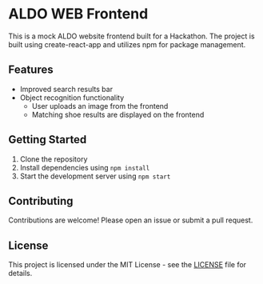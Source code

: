 # ALDO WEB Frontend

This is a mock ALDO website frontend built for a Hackathon. The project is built using create-react-app and utilizes npm for package management.

## Features

- Improved search results bar
- Object recognition functionality
  - User uploads an image from the frontend
  - Matching shoe results are displayed on the frontend

## Getting Started

1. Clone the repository
2. Install dependencies using `npm install`
3. Start the development server using `npm start`

## Contributing

Contributions are welcome! Please open an issue or submit a pull request.

## License

This project is licensed under the MIT License - see the [LICENSE](LICENSE) file for details.
